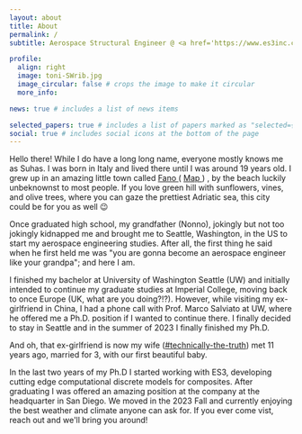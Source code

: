```yaml
---
layout: about
title: About
permalink: /
subtitle: Aerospace Structural Engineer @ <a href='https://www.es3inc.com'>ES3</a>

profile:
  align: right
  image: toni-SWrib.jpg
  image_circular: false # crops the image to make it circular
  more_info: 

news: true # includes a list of news items

selected_papers: true # includes a list of papers marked as "selected={true}"
social: true # includes social icons at the bottom of the page
---
```


Hello there! While I do have a long long name, everyone mostly knows me as Suhas. I was born in Italy and lived there until I was around 19 years old. I grew up in an amazing little town called <a href="https://www.instagram.com/visit_fano/">Fano <i class="fa-brands fa-instagram"></i></a> ( <a href="https://maps.app.goo.gl/TUaqGh5np22fPjAM8">Map <i class="fa-solid fa-map"></i></a> ) , by the beach luckily unbeknownst to most people. If you love green hill with sunflowers, vines, and olive trees, where you can gaze the prettiest Adriatic sea, this city could be for you as well 😉

Once graduated high school, my grandfather (Nonno), jokingly but not too jokingly kidnapped me and brought me to Seattle, Washington, in the US to start my aerospace engineering studies. After all, the first thing he said when he first held me was "you are gonna become an aerospace engineer like your grandpa"; and here I am.

I finished my bachelor at University of Washington Seattle (UW) and initially intended to continue my graduate studies at Imperial College, moving back to once Europe (UK, what are you doing?!?). However, while visiting my ex-girlfriend in China, I had a phone call with Prof. Marco Salviato at UW, where he offered me a Ph.D. position if I wanted to continue there. I finally decided to stay in Seattle and in the summer of 2023 I finally finished my Ph.D.

And oh, that ex-girlfriend is now my wife ([#technically-the-truth](https://www.reddit.com/r/technicallythetruth/)) met 11 years ago, married for 3, with our first beautiful baby.

In the last two years of my Ph.D I started working with ES3, developing cutting edge computational discrete models for composites. After graduating I was offered an amazing position at the company at the headquarter in San Diego. We moved in the 2023 Fall and currently enjoying the best weather and climate anyone can ask for. If you ever come vist, reach out and we'll bring you around!

<!-- SEAN!!!. Tell the world about yourself. Link to your favorite [subreddit](http://reddit.com). You can put a picture in, too. The code is already in, just name your picture `prof_pic.jpg` and put it in the `img/` folder.

Put your address / P.O. box / other info right below your picture. You can also disable any of these elements by editing `profile` property of the YAML header of your `_pages/about.md`. Edit `_bibliography/papers.bib` and Jekyll will render your [publications page](/al-folio/publications/) automatically.

Link to your social media connections, too. This theme is set up to use [Font Awesome icons](https://fontawesome.com/) and [Academicons](https://jpswalsh.github.io/academicons/), like the ones below. Add your Facebook, Twitter, LinkedIn, Google Scholar, or just disable all of them. -->
